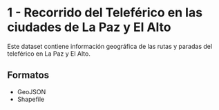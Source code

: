 # 1 -  Recorrido del Teleférico en las ciudades de La Paz y El Alto

Este dataset contiene información geográfica de las rutas y paradas del teleférico en La Paz y El Alto.

## Formatos
- GeoJSON
- Shapefile